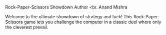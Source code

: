 Rock-Paper-Scissors Showdown
Author
<br.
Anand Mishra
<br>

Welcome to the ultimate showdown of strategy and luck! This Rock-Paper-Scissors game lets you challenge the computer in a classic duel where only the cleverest prevail.

